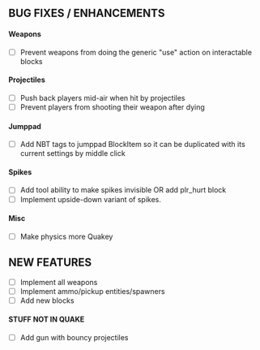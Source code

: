 ## BUG FIXES / ENHANCEMENTS

#### Weapons
- [ ] Prevent weapons from doing the generic "use" action on interactable blocks

#### Projectiles
- [ ] Push back players mid-air when hit by projectiles
- [ ] Prevent players from shooting their weapon after dying

#### Jumppad
- [ ] Add NBT tags to jumppad BlockItem so it can be duplicated with its current settings by middle click

#### Spikes
- [ ] Add tool ability to make spikes invisible OR add plr\_hurt block
- [ ] Implement upside-down variant of spikes.

#### Misc
- [ ] Make physics more Quakey

## NEW FEATURES
- [ ] Implement all weapons
- [ ] Implement ammo/pickup entities/spawners
- [ ] Add new blocks

#### STUFF NOT IN QUAKE
- [ ] Add gun with bouncy projectiles
